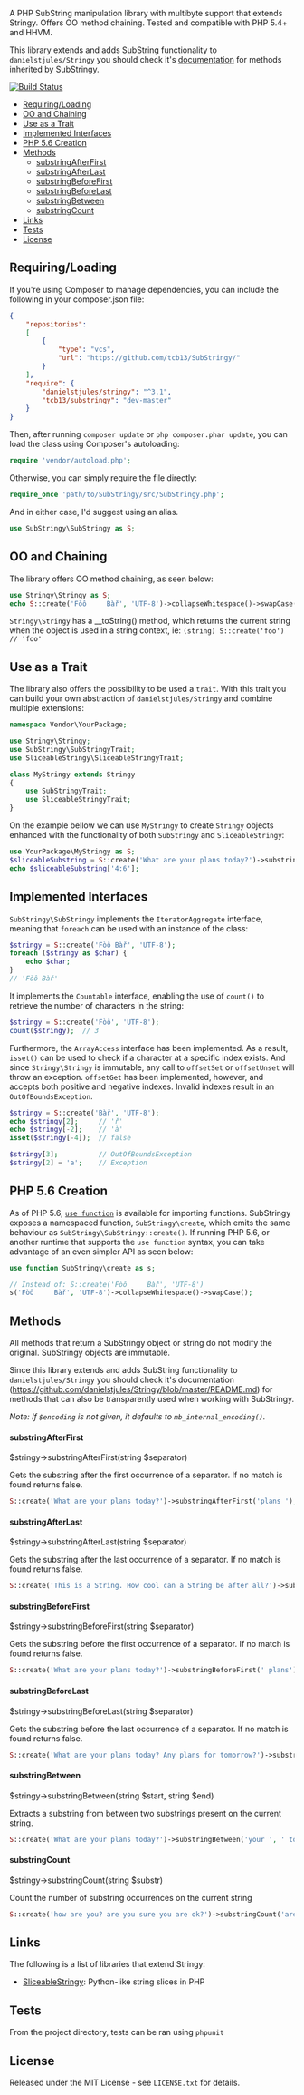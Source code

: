 A PHP SubString manipulation library with multibyte support that extends Stringy. Offers OO method
chaining. Tested and compatible with PHP 5.4+ and HHVM.

This library extends and adds SubString functionality to `danielstjules/Stringy` you should check it's [documentation](https://github.com/danielstjules/Stringy/blob/master/README.md) for methods inherited by SubStringy.

[![Build Status](https://api.travis-ci.org/tcb13/SubStringy.svg?branch=master)](https://travis-ci.org/tcb13/SubStringy)

* [Requiring/Loading](#requiringloading)
* [OO and Chaining](#oo-and-chaining)
* [Use as a Trait](#use-as-a-trait)
* [Implemented Interfaces](#implemented-interfaces)
* [PHP 5.6 Creation](#php-56-creation)
* [Methods](#methods)
    * [substringAfterFirst](#substringafterfirst)
    * [substringAfterLast](#substringafterlast)
    * [substringBeforeFirst](#substringbeforefirst)
    * [substringBeforeLast](#substringbeforelast)
    * [substringBetween](#substringbetween)
    * [substringCount](#substringcount)
* [Links](#links)
* [Tests](#tests)
* [License](#license)

## Requiring/Loading

If you're using Composer to manage dependencies, you can include the following
in your composer.json file:

```json
{
	"repositories":
    [
        {
            "type": "vcs",
            "url": "https://github.com/tcb13/SubStringy/"
        }
    ],
    "require": {
        "danielstjules/stringy": "^3.1",
        "tcb13/substringy": "dev-master"
    }
}
```

Then, after running `composer update` or `php composer.phar update`, you can
load the class using Composer's autoloading:

```php
require 'vendor/autoload.php';
```

Otherwise, you can simply require the file directly:

```php
require_once 'path/to/SubStringy/src/SubStringy.php';
```

And in either case, I'd suggest using an alias.

```php
use SubStringy\SubStringy as S;
```

## OO and Chaining

The library offers OO method chaining, as seen below:

```php
use Stringy\Stringy as S;
echo S::create('Fòô     Bàř', 'UTF-8')->collapseWhitespace()->swapCase();  // 'fÒÔ bÀŘ'
```

`Stringy\Stringy` has a __toString() method, which returns the current string
when the object is used in a string context, ie:
`(string) S::create('foo')  // 'foo'`

## Use as a Trait

The library also offers the possibility to be used a `trait`. With this trait you can build your own abstraction of `danielstjules/Stringy` and combine multiple extensions:

```php
namespace Vendor\YourPackage;

use Stringy\Stringy;
use SubStringy\SubStringyTrait;
use SliceableStringy\SliceableStringyTrait;

class MyStringy extends Stringy
{
    use SubStringyTrait;
    use SliceableStringyTrait;
}
```

On the example bellow we can use `MyStringy` to create `Stringy` objects enhanced with the functionality of both `SubStringy` and `SliceableStringy`:

```php
use YourPackage\MyStringy as S;
$sliceableSubstring = S::create('What are your plans today?')->substringAfterFirst('plans ');
echo $sliceableSubstring['4:6'];
```

## Implemented Interfaces

`SubStringy\SubStringy` implements the `IteratorAggregate` interface, meaning that
`foreach` can be used with an instance of the class:

``` php
$stringy = S::create('Fòô Bàř', 'UTF-8');
foreach ($stringy as $char) {
    echo $char;
}
// 'Fòô Bàř'
```

It implements the `Countable` interface, enabling the use of `count()` to
retrieve the number of characters in the string:

``` php
$stringy = S::create('Fòô', 'UTF-8');
count($stringy);  // 3
```

Furthermore, the `ArrayAccess` interface has been implemented. As a result,
`isset()` can be used to check if a character at a specific index exists. And
since `Stringy\Stringy` is immutable, any call to `offsetSet` or `offsetUnset`
will throw an exception. `offsetGet` has been implemented, however, and accepts
both positive and negative indexes. Invalid indexes result in an
`OutOfBoundsException`.

``` php
$stringy = S::create('Bàř', 'UTF-8');
echo $stringy[2];     // 'ř'
echo $stringy[-2];    // 'à'
isset($stringy[-4]);  // false

$stringy[3];          // OutOfBoundsException
$stringy[2] = 'a';    // Exception
```

## PHP 5.6 Creation

As of PHP 5.6, [`use function`](https://wiki.php.net/rfc/use_function) is
available for importing functions. SubStringy exposes a namespaced function,
`SubStringy\create`, which emits the same behaviour as `SubStringy\SubStringy::create()`.
If running PHP 5.6, or another runtime that supports the `use function` syntax,
you can take advantage of an even simpler API as seen below:

``` php
use function SubStringy\create as s;

// Instead of: S::create('Fòô     Bàř', 'UTF-8')
s('Fòô     Bàř', 'UTF-8')->collapseWhitespace()->swapCase();
```

## Methods

All methods that return a SubStringy object or string do not modify the original. SubStringy objects are immutable.

Since this library extends and adds SubString functionality to `danielstjules/Stringy` you should check it's documentation (https://github.com/danielstjules/Stringy/blob/master/README.md) for methods that can also be transparently used when working with SubStringy.

*Note: If `$encoding` is not given, it defaults to `mb_internal_encoding()`.*

#### substringAfterFirst

$stringy->substringAfterFirst(string $separator)

Gets the substring after the first occurrence of a separator. If no match is found returns false.

```php
S::create('What are your plans today?')->substringAfterFirst('plans ');
```

#### substringAfterLast

$stringy->substringAfterLast(string $separator)

Gets the substring after the last occurrence of a separator. If no match is found returns false.

```php
S::create('This is a String. How cool can a String be after all?')->substringAfterLast('String ');
```

#### substringBeforeFirst

$stringy->substringBeforeFirst(string $separator)

Gets the substring before the first occurrence of a separator. If no match is found returns false.

```php
S::create('What are your plans today?')->substringBeforeFirst(' plans');
```

#### substringBeforeLast

$stringy->substringBeforeLast(string $separator)

Gets the substring before the last occurrence of a separator. If no match is found returns false.

```php
S::create('What are your plans today? Any plans for tomorrow?')->substringBeforeLast(' plans');
```

#### substringBetween

$stringy->substringBetween(string $start, string $end)

Extracts a substring from between two substrings present on the current string.

```php
S::create('What are your plans today?')->substringBetween('your ', ' today');
```

#### substringCount

$stringy->substringCount(string $substr)

Count the number of substring occurrences on the current string 

```php
S::create('how are you? are you sure you are ok?')->substringCount('are');
```

## Links

The following is a list of libraries that extend Stringy:

 * [SliceableStringy](https://github.com/danielstjules/SliceableStringy):
Python-like string slices in PHP

## Tests

From the project directory, tests can be ran using `phpunit`

## License

Released under the MIT License - see `LICENSE.txt` for details.
